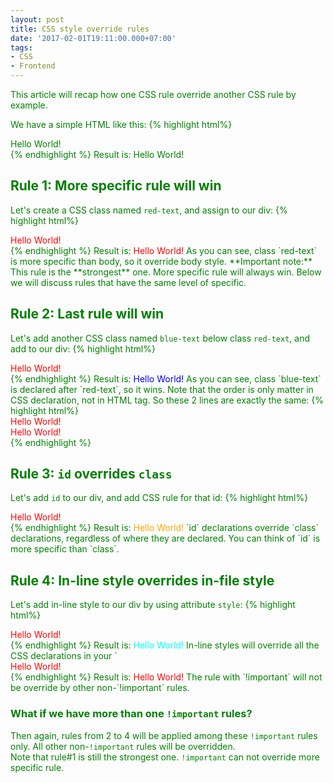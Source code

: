 ```yaml
---
layout: post
title: CSS style override rules
date: '2017-02-01T19:11:00.000+07:00'
tags:
- CSS
- Frontend
---
```


This article will recap how one CSS rule override another CSS rule by example.

We have a simple HTML like this:
{% highlight html%}
<style>
    body {
        color: green;
    }
</style>

<div>Hello World!</div>
{% endhighlight %}
Result is: <span style="color: green;">Hello World!</span>

## Rule 1: More specific rule will win
Let's create a CSS class named `red-text`, and assign to our div:
{% highlight html%}
<style>
    body {
        color: green;
    }

    .red-text {
        color: red;
    }
</style>

<div class="red-text">Hello World!</div>
{% endhighlight %}
Result is: <span style="color: red;">Hello World!</span>  
As you can see, class `red-text` is more specific than body, so it override body style.  
**Important note:** This rule is the **strongest** one. More specific rule will always win.
Below we will discuss rules that have the same level of specific.

## Rule 2: Last rule will win
Let's add another CSS class named `blue-text` below class `red-text`, and add to our div:
{% highlight html%}
<style>
    body {
        color: green;
    }

    .red-text {
        color: red;
    }

    .blue-text {
        color: blue;
    }
</style>

<div class="red-text blue-text">Hello World!</div>
{% endhighlight %}
Result is: <span style="color: blue;">Hello World!</span>  
As you can see, class `blue-text` is declared after `red-text`, so it wins.  
Note that the order is only matter in CSS declaration, not in HTML tag. So these 2 lines are exactly the same:
{% highlight html%}
<div class="red-text blue-text">Hello World!</div>
<div class="blue-text red-text">Hello World!</div>
{% endhighlight %}

## Rule 3: `id` overrides `class`
Let's add `id` to our div, and add CSS rule for that id:
{% highlight html%}
<style>
    body {
        color: green;
    }

    .red-text {
        color: red;
    }

    .blue-text {
        color: blue;
    }

    #greeting {
        color: orange;
    }
</style>

<div class="red-text blue-text" id="greeting">
    Hello World!
</div>
{% endhighlight %}
Result is: <span style="color: orange;">Hello World!</span>  
`id` declarations override `class` declarations, regardless of where they are declared. You can think of `id` is more
specific than `class`.

## Rule 4: In-line style overrides in-file style
Let's add in-line style to our div by using attribute `style`:
{% highlight html%}
<div class="red-text blue-text"
     id="greeting"
     style="color: cyan">
    Hello World!
</div>
{% endhighlight %}
Result is: <span style="color: cyan;">Hello World!</span>  
In-line styles will override all the CSS declarations in your `<style>` tag element or in other CSS file.

## Rule 5: `!important` is strongest one (kind of)
Let's use `!important` rule in our CSS:
{% highlight html%}
<style>
    body {
        color: green;
    }

    .red-text {
        color: red !important;
    }

    .blue-text {
        color: blue;
    }

    #greeting {
        color: orange;
    }
</style>

<div class="red-text blue-text"
     id="greeting"
     style="color: cyan">
    Hello World!
</div>
{% endhighlight %}
Result is: <span style="color: red;">Hello World!</span>  
The rule with `!important` will not be override by other non-`!important` rules.

### What if we have more than one `!important` rules?
Then again, rules from 2 to 4 will be applied among these `!important` rules only. All other non-`!important` rules
will be overridden.  
Note that rule#1 is still the strongest one. `!important` can not override more specific rule.